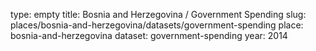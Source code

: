 type: empty
title: Bosnia and Herzegovina / Government Spending
slug: places/bosnia-and-herzegovina/datasets/government-spending
place: bosnia-and-herzegovina
dataset: government-spending
year: 2014
